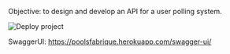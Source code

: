 Objective: to design and develop an API for a user polling system.

![Deploy project](https://github.com/2ewqasd/pools/workflows/Deploy%20project/badge.svg)

SwaggerUI: https://poolsfabrique.herokuapp.com/swagger-ui/
